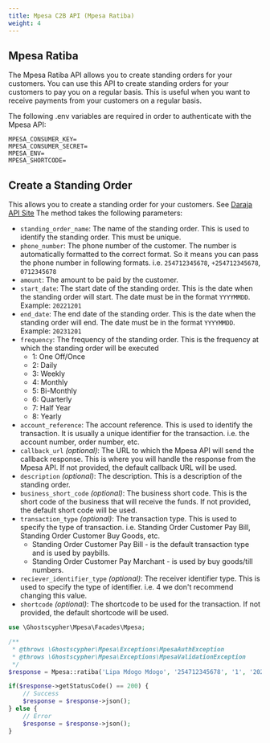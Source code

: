 ```yaml
---
title: Mpesa C2B API (Mpesa Ratiba)
weight: 4
---
```


## Mpesa Ratiba

The Mpesa Ratiba API allows you to create standing orders for your customers. You can use this API to create standing orders for your customers to pay you on a regular basis. This is useful when you want to receive payments from your customers on a regular basis.

The following .env variables are required in order to authenticate with the Mpesa API:

```dotenv
MPESA_CONSUMER_KEY=
MPESA_CONSUMER_SECRET=
MPESA_ENV=
MPESA_SHORTCODE=
```

## Create a Standing Order

This allows you to create a standing order for your customers. See [Daraja API Site](https://developer.safaricom.co.ke/APIs/MpesaRatiba)
The method takes the following parameters:

- `standing_order_name`: The name of the standing order. This is used to identify the standing order. This must be unique.
- `phone_number`: The phone number of the customer. The number is automatically formatted to the correct format. So it means you can pass the phone number in following formats. i.e. `254712345678`, `+254712345678`, `0712345678`
- `amount`: The amount to be paid by the customer.
- `start_date`: The start date of the standing order. This is the date when the standing order will start. The date must be in the format `YYYYMMDD`. Example: `20221201`
- `end_date`: The end date of the standing order. This is the date when the standing order will end. The date must be in the format `YYYYMMDD`. Example: `20231201`
- `frequency`: The frequency of the standing order. This is the frequency at which the standing order will be executed
  - 1: One Off/Once
  - 2: Daily
  - 3: Weekly
  - 4: Monthly
  - 5: Bi-Monthly
  - 6: Quarterly
  - 7: Half Year
  - 8: Yearly
- `account_reference`: The account reference. This is used to identify the transaction. It is usually a unique identifier for the transaction. i.e. the account number, order number, etc.
- `callback_url` *(optional)*: The URL to which the Mpesa API will send the callback response. This is where you will handle the response from the Mpesa API. If not provided, the default callback URL will be used.
- `description` *(optional)*: The description. This is a description of the standing order.
- `business_short_code` *(optional)*: The business short code. This is the short code of the business that will receive the funds. If not provided, the default short code will be used.
- `transaction_type` *(optional)*: The transaction type. This is used to specify the type of transaction. i.e. Standing Order Customer Pay Bill, Standing Order Customer Buy Goods, etc.
  - Standing Order Customer Pay Bill - is the default transaction type and is used by paybills.
  - Standing Order Customer Pay Marchant - is used by buy goods/till numbers.
- `reciever_identifier_type` *(optional)*: The receiver identifier type. This is used to specify the type of identifier. i.e. 4 we don't recommend changing this value.
- `shortcode` *(optional)*: The shortcode to be used for the transaction. If not provided, the default shortcode will be used.

```php
use \Ghostscypher\Mpesa\Facades\Mpesa;

/**
 * @throws \Ghostscypher\Mpesa\Exceptions\MpesaAuthException
 * @throws \Ghostscypher\Mpesa\Exceptions\MpesaValidationException
 */
$response = Mpesa::ratiba('Lipa Mdogo Mdogo', '254712345678', '1', '20221201', '20231201', '3', 'July Payment');

if($response->getStatusCode() == 200) {
    // Success
    $response = $response->json();
} else {
    // Error
    $response = $response->json();
}
```
